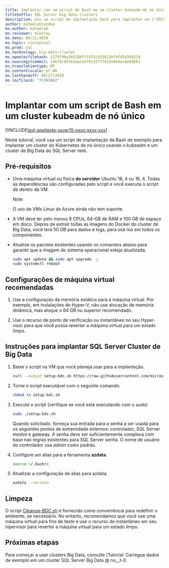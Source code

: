 ```yaml
---
title: Implantar com um script de Bash em um cluster kubeadm de nó único
titleSuffix: SQL Server big data clusters
description: Use um script de implantação bash para implantar um [!INCLUDE[big-data-clusters-2019](../includes/ssbigdataclusters-ver15.md)] em um cluster kubeadm de nó único.
author: mihaelablendea
ms.author: mihaelab
ms.reviewer: mikeray
ms.date: 08/21/2019
ms.topic: conceptual
ms.prod: sql
ms.technology: big-data-cluster
ms.openlocfilehash: 2379f96e3b5288fc33f5c925613bf9fd5d35612d
ms.sourcegitcommit: c4875c097e3aae1b76233777d15e0a0ec8e0d681
ms.translationtype: MT
ms.contentlocale: pt-BR
ms.lasthandoff: 09/27/2019
ms.locfileid: "71341842"
---
```

# <a name="deploy-with-a-bash-script-to-a-single-node-kubeadm-cluster"></a>Implantar com um script de Bash em um cluster kubeadm de nó único

[!INCLUDE[tsql-appliesto-ssver15-xxxx-xxxx-xxx](../includes/tsql-appliesto-ssver15-xxxx-xxxx-xxx.md)]

Neste tutorial, você usa um script de implantação de Bash de exemplo para implantar um cluster do Kubernetes de nó único usando o kubeadm e um cluster de Big Data do SQL Server nele.  

## <a name="prerequisites"></a>Pré-requisitos

- Uma máquina virtual ou física **do servidor** Ubuntu 18, 4 ou 16, 4. Todas as dependências são configuradas pelo script e você executa o script de dentro da VM.

  > [!NOTE]
  > O uso de VMs Linux do Azure ainda não tem suporte.

- A VM deve ter pelo menos 8 CPUs, 64-GB de RAM e 100 GB de espaço em disco. Depois de extrair todas as imagens do Docker do cluster de Big Data, você terá 50 GB para dados e logs, para usá-los em todos os componentes.

- Atualize os pacotes existentes usando os comandos abaixo para garantir que a imagem do sistema operacional esteja atualizada.

   ``` bash
   sudo apt update && sudo apt upgrade -y
   sudo systemctl reboot
   ```

## <a name="recommended-virtual-machine-settings"></a>Configurações de máquina virtual recomendadas

1. Use a configuração de memória estática para a máquina virtual. Por exemplo, em instalações do Hyper-V, não use alocação de memória dinâmica, mas aloque o 64 GB ou superior recomendado.

1. Use o recurso de ponto de verificação ou instantâneo no seu Hyper-visor para que você possa reverter a máquina virtual para um estado limpo.


## <a name="instructions-to-deploy-sql-server-big-data-cluster"></a>Instruções para implantar SQL Server Cluster de Big Data

1. Baixe o script na VM que você planeja usar para a implantação.

   ```bash
   curl --output setup-bdc.sh https://raw.githubusercontent.com/microsoft/sql-server-samples/master/samples/features/sql-big-data-cluster/deployment/kubeadm/ubuntu-single-node-vm/setup-bdc.sh
   ```

2. Torne o script executável com o seguinte comando.

   ```bash
   chmod +x setup-bdc.sh
   ```

3. Execute o script (verifique se você está executando com o *sudo*)

   ```bash
   sudo ./setup-bdc.sh
   ```

   Quando solicitado, forneça sua entrada para a senha a ser usada para os seguintes pontos de extremidade externos: controlador, SQL Server mestre e gateway. A senha deve ser suficientemente complexa com base nas regras existentes para SQL Server senha. O nome de usuário do controlador usa *admin* como padrão.

4. Configure um alias para a ferramenta **azdata**.

   ```bash
   source ~/.bashrc
   ```

5. Atualizar a configuração de alias para azdata.

   ```bash
   azdata --version
   ```

## <a name="cleanup"></a>Limpeza

O script [Cleanup-BDC.sh](https://raw.githubusercontent.com/microsoft/sql-server-samples/master/samples/features/sql-big-data-cluster/deployment/kubeadm/ubuntu-single-node-vm/cleanup-bdc.sh) é fornecido como conveniência para redefinir o ambiente, se necessário. No entanto, recomendamos que você use uma máquina virtual para fins de teste e use o recurso de instantâneo em seu hipervisor para reverter a máquina virtual para um estado limpo.

## <a name="next-steps"></a>Próximas etapas

Para começar a usar clusters Big Data, consulte [Tutorial: Carregue dados de exemplo em um cluster SQL Server Big Data @ no__t-0.
